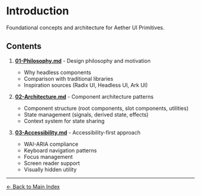 # Introduction

Foundational concepts and architecture for Aether UI Primitives.

## Contents

1. **[01-Philosophy.md](./01-Philosophy.md)** - Design philosophy and motivation
   - Why headless components
   - Comparison with traditional libraries
   - Inspiration sources (Radix UI, Headless UI, Ark UI)

2. **[02-Architecture.md](./02-Architecture.md)** - Component architecture patterns
   - Component structure (root components, slot components, utilities)
   - State management (signals, derived state, effects)
   - Context system for state sharing

3. **[03-Accessibility.md](./03-Accessibility.md)** - Accessibility-first approach
   - WAI-ARIA compliance
   - Keyboard navigation patterns
   - Focus management
   - Screen reader support
   - Visually hidden utility

---

[← Back to Main Index](../README.md)
